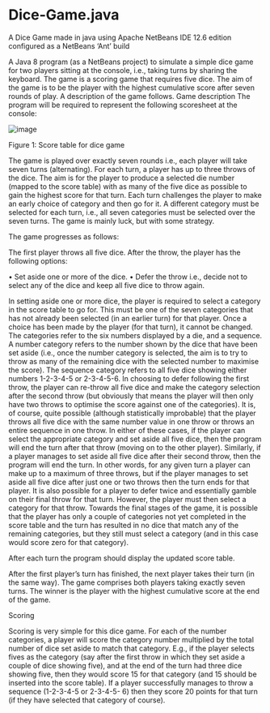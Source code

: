 # Dice-Game.java
A Dice Game made in java using Apache NetBeans IDE 12.6 edition  
configured as a NetBeans ‘Ant’ build


A Java 8 program (as a NetBeans project) to simulate a simple dice game for two players
sitting at the console, i.e., taking turns by sharing the keyboard. The game is a scoring game that requires
five dice. The aim of the game is to be the player with the highest cumulative score after seven rounds of play. 
A description of the game follows.
Game description
The program will be required to represent the following scoresheet at the console:

![image](https://github.com/SadikHyseni/Dice-Game.java/assets/122787525/e70d03d0-b3ff-4efc-97c1-f3e6eb20967f)

Figure 1: Score table for dice game

The game is played over exactly seven rounds i.e., each player will take seven turns (alternating). For each
turn, a player has up to three throws of the dice. The aim is for the player to produce a selected die number
(mapped to the score table) with as many of the five dice as possible to gain the highest score for that turn.
Each turn challenges the player to make an early choice of category and then go for it. A different category
must be selected for each turn, i.e., all seven categories must be selected over the seven turns. The game is
mainly luck, but with some strategy.

The game progresses as follows:

The first player throws all five dice. After the throw, the player has the following options:

• Set aside one or more of the dice.
• Defer the throw i.e., decide not to select any of the dice and keep all five dice to throw again.

In setting aside one or more dice, the player is required to select a category in the score table to go for. This
must be one of the seven categories that has not already been selected (in an earlier turn) for that player.
Once a choice has been made by the player (for that turn), it cannot be changed. The categories refer to the
six numbers displayed by a die, and a sequence. A number category refers to the number shown by the dice
that have been set aside (i.e., once the number category is selected, the aim is to try to throw as many of the
remaining dice with the selected number to maximise the score). The sequence category refers to all five
dice showing either numbers 1-2-3-4-5 or 2-3-4-5-6. In choosing to defer following the first throw, the player
can re-throw all five dice and make the category selection after the second throw (but obviously that means
the player will then only have two throws to optimise the score against one of the categories). It is, of
course, quite possible (although statistically improbable) that the player throws all five dice with the same
number value in one throw or throws an entire sequence in one throw. In either of these cases, if the player
can select the appropriate category and set aside all five dice, then the program will end the turn after that throw (moving on to the other player). Similarly, if a player manages to set aside all five dice after their
second throw, then the program will end the turn. In other words, for any given turn a player can make up to
a maximum of three throws, but if the player manages to set aside all five dice after just one or two throws
then the turn ends for that player. It is also possible for a player to defer twice and essentially gamble on
their final throw for that turn. However, the player must then select a category for that throw. Towards the
final stages of the game, it is possible that the player has only a couple of categories not yet completed in
the score table and the turn has resulted in no dice that match any of the remaining categories, but they still
must select a category (and in this case would score zero for that category).

After each turn the program should display the updated score table.

After the first player’s turn has finished, the next player takes their turn (in the same way). The game
comprises both players taking exactly seven turns. The winner is the player with the highest cumulative
score at the end of the game.

Scoring

Scoring is very simple for this dice game. For each of the number categories, a player will score the category
number multiplied by the total number of dice set aside to match that category. E.g., if the player selects
fives as the category (say after the first throw in which they set aside a couple of dice showing five), and at
the end of the turn had three dice showing five, then they would score 15 for that category (and 15 should
be inserted into the score table). If a player successfully manages to throw a sequence (1-2-3-4-5 or 2-3-4-5-
6) then they score 20 points for that turn (if they have selected that category of course).

